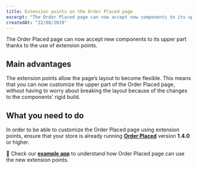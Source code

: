 ```yaml
---
title: Extension points on the Order Placed page 
excerpt: "The Order Placed page can now accept new components to its upper part thanks to the use of extension points."
createdAt: "22/08/2019"
---
```


The Order Placed page can now accept new components to its upper part thanks to the use of extension points.

## Main advantages

The extension points allow the page’s layout to become flexible. This means that you can now customize the upper part of the Order Placed page, without having to worry about breaking the layout because of the changes to the components’ rigid build.

## What you need to do

In order to be able to customize the Order Placed page using extension points, ensure that your store is already running [**Order Placed**](https://github.com/vtex-apps/order-placed) version **1.4.0** or higher.

:eyes: Check our [**example app**](https://github.com/vtex-apps/order-placed/tree/master/order-placed-extension-example) to understand how Order Placed page can use the new extension points.
